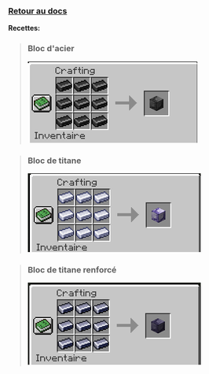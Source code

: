 [<h3>Retour au docs</h3>](../README.md#blocs-de-métaux)

**Recettes:**

>### Bloc d'acier
>![Recette](../images/image42.png)

>### Bloc de titane
>![Recette](../images/image19.png)

>### Bloc de titane renforcé
>![Recette](../images/image58.png)